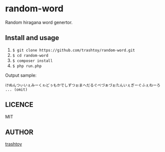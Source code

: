# random-word

Random hiragana word genertor.

## Install and usage

1. `$ git clone https://github.com/trashtoy/random-word.git`
2. `$ cd random-word`
3. `$ composer install`
4. `$ php run.php`

Output sample:

```
けぬんつぃいぇみーくゎどぅもかでしずつぉまへだるぐべづぁづぉたんいぇぎーぐふぇねーろ ... (omit)
```

## LICENCE

MIT

## AUTHOR

[trashtoy](https://github.com/trashtoy)
